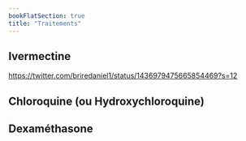 ```yaml
---
bookFlatSection: true
title: "Traitements"
---
```



## Ivermectine
https://twitter.com/briredaniel1/status/1436979475665854469?s=12
## Chloroquine (ou Hydroxychloroquine)
## Dexaméthasone
